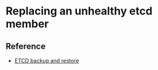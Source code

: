 # Replacing an unhealthy etcd member 


## Reference 

* [ETCD backup and restore](https://docs.redhat.com/en/documentation/openshift_container_platform/4.8/html/backup_and_restore/control-plane-backup-and-restore#backup-etcd)